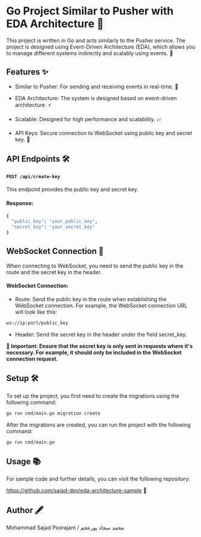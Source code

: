 # Go Project Similar to Pusher with EDA Architecture 🚀
This project is written in Go and acts similarly to the Pusher service. The project is designed using Event-Driven Architecture (EDA), which allows you to manage different systems indirectly and scalably using events. 🎯

## Features ✨

- Similar to Pusher: For sending and receiving events in real-time. 🔄


-   EDA Architecture: The system is designed based on event-driven architecture. ⚡

-   Scalable: Designed for high performance and scalability. 📈
-   API Keys: Secure connection to WebSocket using public key and secret key. 🔑

## API Endpoints 🛠️
#### `POST /api/create-key`
This endpoint provides the public key and secret key.
#### Response:
```bash
{
  "public_key": "your_public_key",
  "secret_key": "your_secret_key"
}
```

## WebSocket Connection 🔌

When connecting to WebSocket, you need to send the public key in the route and the secret key in the header.

#### WebSocket Connection:

-   Route: Send the public key in the route when establishing the WebSocket connection. For example, the WebSocket connection URL will look like this:
```bash
ws://ip:port/public_key
```
-   Header: Send the secret key in the header under the field secret_key.

**🚨 Important: Ensure that the secret key is only sent in requests where it's necessary. For example, it should only be included in the WebSocket connection request.**


## Setup 🛠️
To set up the project, you first need to create the migrations using the following command:

```bash
go run cmd/main.go migration create
```
After the migrations are created, you can run the project with the following command:

```bash
go run cmd/main.go
```

## Usage 📚
For sample code and further details, you can visit the following repository:

https://github.com/sajad-dev/eda-architecture-sample 🔗

## Author 🖋️

Mohammad Sajad Poorajam / محمد سجاد پورعجم
